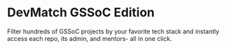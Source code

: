 # DevMatch GSSoC Edition
Filter hundreds of GSSoC projects by your favorite tech stack and instantly access each repo, its admin, and mentors- all in one click.
